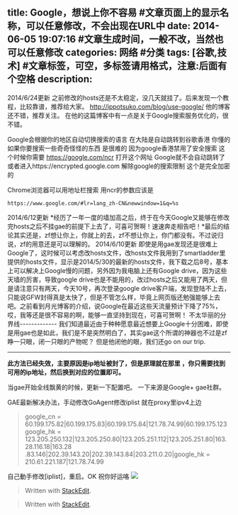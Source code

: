 title: Google，想说上你不容易 #文章页面上的显示名称，可以任意修改，不会出现在URL中
date: 2014-06-05 19:07:16 #文章生成时间，一般不改，当然也可以任意修改
categories: 网络 #分类
tags: [谷歌,技术] #文章标签，可空，多标签请用格式，注意:后面有个空格
description: 
---
2014/6/24更新
之前修改的hosts还是不太稳定，没几天就挂了。后来发现一个教程，比较靠谱，推荐给大家。
http://ippotsuko.com/blog/use-google/
他的博客还不错，推荐关注。
在他的这篇博客中有一点是关于Google搜索服务优化的，很不错。



Google会根据你的地区自动切换搜索的语言   在大陆是自动跳转到谷歌香港  你懂的  如果你要搜索一些奇奇怪怪的东西 是很难的 因为google香港禁用了安全搜索 这个时候你需要 https://google.com/ncr 打开这个网址  Google就不会自动跳转了    或者进入https://encrypted.google.com   解除google的搜索限制 这个是完全加密的

 

Chrome浏览器可以用地址栏搜索    用ncr的参数应该是

    https://www.google.com/#lr=lang_zh-CN&newwindow=1&q=%s

2014/6/12更新
*经历了一年一度的墙加高之后，终于在今天Google又能够在修改完hosts之后不挂gae的前提下上去了，可喜可贺啊！速速奔走相告吧！*最后的结论其实还是，zf想让你上，你就上的去，zf不想让你上，你门都没有。不过说归说，zf的用意还是可以理解的。
2014/6/10更新
即使是用gae发现还是很难上Google了，这时候可以考虑改hosts文件，改hosts文件我用到了smartladder里提供的hosts文件，显示是2014/5/30的最新的hosts文件，我下载之后8号，基本上可以解决上Google慢的问题，另外因为我电脑上还有Google drive，因为这些天墙的厉害，导致google drive也是不能用的，改过hosts之后又能用了两天，但是请注意只有两天，今天10号，再次登录google drive客户端，发现登陆不上去，只能说GFW封得真是太快了，但是不管怎么样，毕竟上网页版还勉强能够上去吧。之前看到月光博客的介绍，说Google在最近这些天流量预计下降了75%，哎，我等还是很不容易的啊，能够一直坚持到现在，可喜可贺啊！
不太华丽的分界线-------------
我们知道最近由于种种愿意最近想要上Google十分困难，即使是用gae也是如此，我们是不是突然明白了，其实gae这个所谓的神器也不过是zf睁一只眼，闭一只眼的产物呢？
但是他闭他的眼，我们还go on our trip.


----------
**此方法已经失效，主要原因是ip地址被封了，但是原理就在那里 ，你只需要找到可用的ip地址，然后换到对应的位置即可。**

当gae开始全线飘黄的时候，更新一下配置吧。
一下来源是Google+ gae社群。

 
GAE最新解决办法，手动修改GoAgent修改iplist 就在proxy里ipv4上边

> google_cn =
> 60.199.175.82|60.199.175.83|60.199.175.84|121.78.74.99|60.199.175.123 google_hk =
> 123.205.250.132|123.205.250.80|123.205.251.112|123.205.251.80|163.28.116.18|163.28
.83.146|202.39.143.20|202.39.143.84|203.211.0.20|google_hk = 210.61.221.187|121.78.74.99

自己動手修改[iplist]，重启。OK
祝你好运咯
![][1]

> Written with [StackEdit](https://stackedit.io/).


  [1]: http://ww4.sinaimg.cn/large/63a3d9b7gw1eh3fup9n9ij20it0cbdie.jpg


> Written with [StackEdit](https://stackedit.io/).